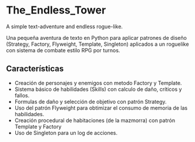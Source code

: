 # The_Endless_Tower
A simple text-adventure and endless rogue-like.

Una pequeña aventura de texto en Python para aplicar patrones de diseño (Strategy, Factory, Flyweight, Template, Singleton) aplicados a un roguelike con sistema de combate estilo RPG por turnos.

## Características
- Creación de personajes y enemigos con metodo Factory y Template.
- Sistema básico de habilidades (Skills) con calculo de daño, críticos y fallos.
- Formulas de daño y selección de objetivo con patrón Strategy.
- Uso del patrón Flyweight para obtimizar el consumo de memoria de las habilidades.
- Creación procedural de habitaciones (de la mazmorra) con patrón Template y Factory
- Uso de Singleton para un log de acciones.
